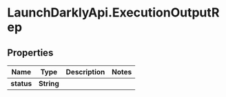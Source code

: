 # LaunchDarklyApi.ExecutionOutputRep

## Properties

Name | Type | Description | Notes
------------ | ------------- | ------------- | -------------
**status** | **String** |  | 



